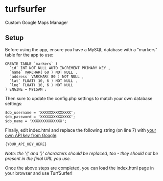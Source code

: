 # turfsurfer
Custom Google Maps Manager

Setup
--------------

Before using the app, ensure you have a MySQL database with a "markers" table for the app to use:

    CREATE TABLE `markers` (
      `id` INT NOT NULL AUTO_INCREMENT PRIMARY KEY ,
      `name` VARCHAR( 60 ) NOT NULL ,
      `address` VARCHAR( 80 ) NOT NULL ,
      `lat` FLOAT( 10, 6 ) NOT NULL ,
      `lng` FLOAT( 10, 6 ) NOT NULL
    ) ENGINE = MYISAM ;


Then sure to update the config.php settings to match your own database settings:

    $db_username = 'XXXXXXXXXXXXXX';
    $db_password = 'XXXXXXXXXXXXXX';
    $db_name = 'XXXXXXXXXXXXXX';

Finally, edit index.html and replace the following string (on line 7) with [your own API key from Google](https://developers.google.com/maps/documentation/javascript/get-api-key):

    {YOUR_API_KEY_HERE}

*Note: the '{' and '}' characters should be replaced, too - they should not be present in the final URL you use.*

Once the above steps are completed, you can load the index.html page in your browser and use TurfSurfer!
